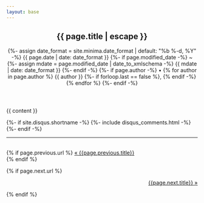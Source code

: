 ```yaml
---
layout: base
---
```

<article class="post h-entry" itemscope itemtype="http://schema.org/BlogPosting">

  <header class="post-header">
    <h1 class="post-title p-name" itemprop="name headline">{{ page.title | escape }}</h1>
    <p class="post-meta">
      {%- assign date_format = site.minima.date_format | default: "%b %-d, %Y" -%}
      <time class="dt-published" datetime="{{ page.date | date_to_xmlschema }}" itemprop="datePublished">
        {{ page.date | date: date_format }}
      </time>
      {%- if page.modified_date -%}
        ~ 
        {%- assign mdate = page.modified_date | date_to_xmlschema -%}
        <time class="dt-modified" datetime="{{ mdate }}" itemprop="dateModified">
          {{ mdate | date: date_format }}
        </time>
      {%- endif -%}
      {%- if page.author -%}
        • {% for author in page.author %}
          <span itemprop="author" itemscope itemtype="http://schema.org/Person">
            <span class="p-author h-card" itemprop="name">{{ author }}</span></span>
            {%- if forloop.last == false %}, {% endif -%}
        {% endfor %}
      {%- endif -%}</p>
  </header>

  <div class="post-content e-content" itemprop="articleBody">
    {{ content }}
  </div>

  {%- if site.disqus.shortname -%}
    {%- include disqus_comments.html -%}
  {%- endif -%}

  <a class="u-url" href="{{ page.url | relative_url }}" hidden></a>
</article>

<hr><br>

<div class="PageNavigation">
  {% if page.previous.url %}
    <a class="prev" href="../../..{{page.previous.url}}">&laquo; {{page.previous.title}}</a><br>
  {% endif %}

  {% if page.next.url %}
    <p align="right"><a class="next" href="../../..{{page.next.url}}">{{page.next.title}} &raquo;</a></p>
  {% endif %}
</div>
